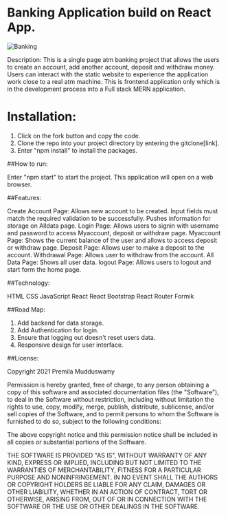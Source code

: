 #  Banking Application build on React App. 
![Banking](https://user-images.githubusercontent.com/80130935/139123421-f0a000cc-b655-4356-9b62-0696caea0b91.gif)

Description: This is a single page atm banking project that allows the users to create an account, add another account, deposit and withdraw money. Users can interact with the static website to experience the application work close to a real atm machine. This is frontend application only which is in the development process into a Full stack MERN application.

# Installation: 

1. Click on the fork button and copy the code.
2. Clone the repo into your project directory by entering the gitclone[link].
3. Enter "npm install" to install the packages.

##How to run:

Enter "npm start" to start the project. This application will open on a web browser.

##Features:

Create Account Page: Allows new account to be created. Input fields must match the required validation to be successfully. Pushes information for storage on Alldata page.
Login Page: Allows users to signin with username and password to access Myaccount, deposit or withdraw page.
Myaccount Page: Shows the current balance of the user and allows to access deposit or withdraw page.
Deposit Page: Allows user to make a deposit to the account.
Withdrawal Page: Allows user to withdraw from the account.
All Data Page: Shows all user data.
logout Page: Allows users to logout and start form the home page.

##Technology:

HTML
CSS
JavaScript
React
React Bootstrap
React Router
Formik

##Road Map:

1. Add backend for data storage.
2. Add Authentication for login.
3. Ensure that logging out doesn't reset users data.
4. Responsive design for user interface.


##License:

Copyright 2021 Premila Mudduswamy

Permission is hereby granted, free of charge, to any person obtaining a copy of this software and associated documentation files (the "Software"), to deal in the Software without restriction, including without limitation the rights to use, copy, modify, merge, publish, distribute, sublicense, and/or sell copies of the Software, and to permit persons to whom the Software is furnished to do so, subject to the following conditions:

The above copyright notice and this permission notice shall be included in all copies or substantial portions of the Software.

THE SOFTWARE IS PROVIDED "AS IS", WITHOUT WARRANTY OF ANY KIND, EXPRESS OR IMPLIED, INCLUDING BUT NOT LIMITED TO THE WARRANTIES OF MERCHANTABILITY, FITNESS FOR A PARTICULAR PURPOSE AND NONINFRINGEMENT. IN NO EVENT SHALL THE AUTHORS OR COPYRIGHT HOLDERS BE LIABLE FOR ANY CLAIM, DAMAGES OR OTHER LIABILITY, WHETHER IN AN ACTION OF CONTRACT, TORT OR OTHERWISE, ARISING FROM, OUT OF OR IN CONNECTION WITH THE SOFTWARE OR THE USE OR OTHER DEALINGS IN THE SOFTWARE.


